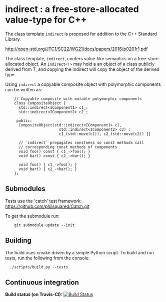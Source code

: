 # indirect : a free-store-allocated value-type for C++

The class template `indirect` is proposed for addition to the C++ Standard Library.

<http://open-std.org/JTC1/SC22/WG21/docs/papers/2016/p0201r1.pdf>

The class template, `indirect`, confers value-like semantics on a free-store
allocated object.  An `indirect<T>` may hold a an object of a class publicly
derived from T, and copying the indirect<T> will copy the object of the derived
type.

Using `indirect` a copyable composite object with polymorphic components can be
written as:

~~~ {.cpp}
    // Copyable composite with mutable polymorphic components
    class CompositeObject {
      std::indirect<IComponent1> c1_;
      std::indirect<IComponent2> c2_;

     public:
      CompositeObject(std::indirect<IComponent1> c1,
                        std::indirect<IComponent2> c2) :
                        c1_(std::move(c1)), c2_(std::move(c2)) {}

      // `indirect` propagates constness so const methods call 
      // corresponding const methods of components
      void foo() const { c1_->foo(); }
      void bar() const { c2_->bar(); }
      
      void foo() { c1_->foo(); }
      void bar() { c2_->bar(); }
    };
~~~

## Submodules
Tests use the 'catch' test framework: <https://github.com/philsquared/Catch.git>

To get the submodule run:

```
    git submodule update --init
```

## Building
The build uses cmake driven by a simple Python script. To build and run tests, run the following from the console:

```
  ./scripts/build.py --tests
```

## Continuous integration
**Build status (on Travis-CI):** [![Build Status](https://travis-ci.org/jbcoe/inline_visitor.svg?branch=master)](https://travis-ci.org/jbcoe/indirect)

